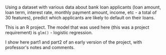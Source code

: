 Using a dataset with various data about bank loan applicants (loan amount, loan term, interest rate, monthly payment amount, income, etc - a total of 30 features), predict which applicants are likely to default on their loans.

This is an R project. The model that was used here (this was a project requirement) is `glm()` - logistic regression.

I show here part1 and part2 of an early version of the project, with professor's notes and comments.
